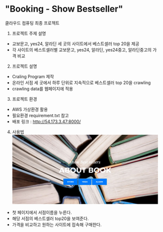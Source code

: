 # "Booking - Show Bestseller"
클라우드 컴퓨팅 최종 프로젝트

1. 프로젝트 주제 설명
 - 교보문고, yes24, 알라딘 세 곳의 사이트에서 베스트셀러 top 20을 제공
 - 각 사이트의 베스트셀러별 교보문고, yes24, 알라딘, yes24중고, 알라딘중고의 가격 비교

2. 프로젝트 설명
 - Craling Program 제작
 - 온라인 서점 세 곳에서 하루 단위로 지속적으로 베스트셀러 top 20을 crawling
 - crawling data를 웹페이지에 적용

3. 프로젝트 환경
 - AWS 가상환경 활용
 - 필요환경 requirement.txt 참고
 - 배포 링크 : http://54.173.3.47:8000/
 
4. 사용법
![main.JPG](./image/main.JPG)
 - 첫 페이지에서 서점이름을 누른다.
 - 해당 서점의 베스트셀러 top20을 보여준다.
 - 가격을 비교하고 원하는 사이트에 접속해 구매한다.
 
